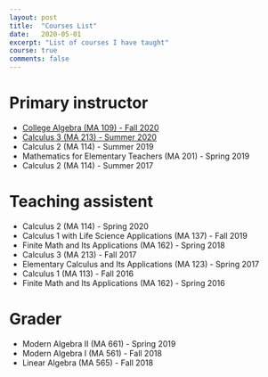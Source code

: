 ```yaml
---
layout: post
title:  "Courses List"
date:   2020-05-01
excerpt: "List of courses I have taught"
course: true
comments: false
---
```


# Primary instructor
* [College Algebra (MA 109) - Fall 2020](/MA109FA20/)
* [Calculus 3 (MA 213) - Summer 2020](/MA213SU20/)
* Calculus 2 (MA 114) - Summer 2019
* Mathematics for Elementary Teachers (MA 201) - Spring 2019
* Calculus 2 (MA 114) - Summer 2017

# Teaching assistent
* Calculus 2 (MA 114) - Spring 2020
* Calculus 1 with Life Science Applications (MA 137) - Fall 2019
* Finite Math and Its Applications (MA 162) - Spring 2018
* Calculus 3 (MA 213) - Fall 2017
* Elementary Calculus and Its Applications (MA 123) - Spring 2017
* Calculus 1 (MA 113) - Fall 2016
* Finite Math and Its Applications (MA 162) - Spring 2016

# Grader
* Modern Algebra II (MA 661) - Spring 2019
* Modern Algebra I (MA 561) - Fall 2018
* Linear Algebra (MA 565) - Fall 2018
